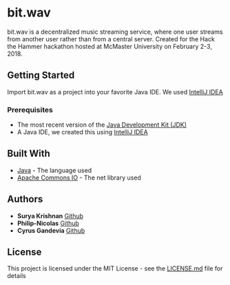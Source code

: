 # bit.wav

bit.wav is a decentralized music streaming service, where one user streams from another user rather than from a central server. Created for the Hack the Hammer hackathon hosted at McMaster University on February 2-3, 2018.

## Getting Started

Import bit.wav as a project into your favorite Java IDE. We used [IntelliJ IDEA](https://www.jetbrains.com/idea/)

### Prerequisites

* The most recent version of the [Java Development Kit (JDK)](http://www.oracle.com/technetwork/java/javase/downloads/jdk8-downloads-2133151.html)
* A Java IDE, we created this using [IntelliJ IDEA](https://www.jetbrains.com/idea/)

## Built With

* [Java](https://docs.oracle.com/javase/8/docs/) - The language used
* [Apache Commons IO](https://commons.apache.org/proper/commons-io/download_io.cgi) - The net library used

## Authors

* **Surya Krishnan** [Github](https://github.com/krsh2001)
* **Philip-Nicolas** [Github](https://github.com/Philip-Nicolas)
* **Cyrus Gandevia** [Github](https://github.com/CyrusGandevia)

## License

This project is licensed under the MIT License - see the [LICENSE.md](LICENSE.md) file for details
